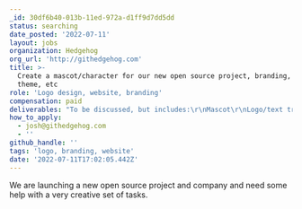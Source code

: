 ```yaml
---
_id: 30df6b40-013b-11ed-972a-d1ff9d7dd5dd
status: searching
date_posted: '2022-07-11'
layout: jobs
organization: Hedgehog
org_url: 'http://githedgehog.com'
title: >-
  Create a mascot/character for our new open source project, branding, color
  theme, etc
role: 'Logo design, website, branding'
compensation: paid
deliverables: "To be discussed, but includes:\r\nMascot\r\nLogo/text treatment\r\nColor palette\r\nWebsite development and vector graphic creation"
how_to_apply:
  - josh@githedgehog.com
  - ''
github_handle: ''
tags: 'logo, branding, website'
date: '2022-07-11T17:02:05.442Z'
---
```

We are launching a new open source project and company and need some help with a very creative set of tasks.

